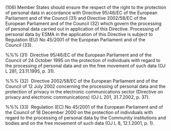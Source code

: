 (106) Member States should ensure the respect of the right to the protection of personal data in accordance with Directive 95/46/EC of the European Parliament and of the Council (31) and Directive 2002/58/EC of the European Parliament and of the Council (32) which govern the processing of personal data carried out in application of this Directive. Processing of personal data by ESMA in the application of this Directive is subject to Regulation (EU) No 45/2001 of the European Parliament and of the Council (33).

%%% (31)  Directive 95/46/EC of the European Parliament and of the Council of 24 October 1995 on the protection of individuals with regard to the processing of personal data and on the free movement of such data (OJ L 281, 23.11.1995, p. 31).

%%% (32)  Directive 2002/58/EC of the European Parliament and of the Council of 12 July 2002 concerning the processing of personal data and the protection of privacy in the electronic communications sector (Directive on privacy and electronic communications) (OJ L 201, 31.7.2002, p. 37).

%%% (33)  Regulation (EC) No 45/2001 of the European Parliament and of the Council of 18 December 2000 on the protection of individuals with regard to the processing of personal data by the Community institutions and bodies and on the free movement of such data (OJ L 8, 12.1.2001, p. 1).
